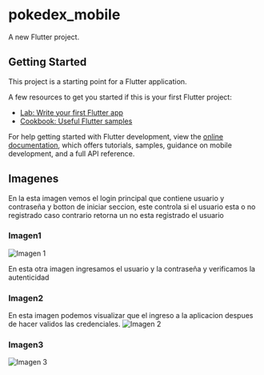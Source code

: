 # pokedex_mobile

A new Flutter project.

## Getting Started

This project is a starting point for a Flutter application.

A few resources to get you started if this is your first Flutter project:

- [Lab: Write your first Flutter app](https://docs.flutter.dev/get-started/codelab)
- [Cookbook: Useful Flutter samples](https://docs.flutter.dev/cookbook)

For help getting started with Flutter development, view the
[online documentation](https://docs.flutter.dev/), which offers tutorials,
samples, guidance on mobile development, and a full API reference.

## Imagenes
En la esta imagen vemos el login principal que contiene usuario y contraseña y botton de iniciar seccion, este controla si el usuario esta o no registrado caso contrario retorna un no esta registrado el usuario
### Imagen1
![Imagen 1](https://github.com/Riusaky68606/Pokedex_Flutter/assets/79267818/1b4856f0-dadd-40bd-9be7-63e8d42ae9f0)

En esta otra imagen ingresamos el usuario y la contraseña y verificamos la autenticidad
### Imagen2
En esta imagen podemos visualizar que el ingreso a la aplicacion despues de hacer validos las credenciales.
![Imagen 2](https://github.com/Riusaky68606/Pokedex_Flutter/assets/79267818/c2126af9-4336-464e-94e6-45b31d292b43)

### Imagen3
![Imagen 3](https://github.com/Riusaky68606/Pokedex_Flutter/assets/79267818/72fb6f31-c845-46f2-81bb-29502070082c)